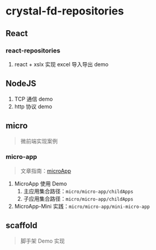 # crystal-fd-repositories

## React

### react-repositories

1. react + xslx 实现 excel 导入导出 demo

## NodeJS

1. TCP 通信 demo
2. http 协议 demo

## micro

> 微前端实现案例

### micro-app

> 文章指南：[microApp](https://github.com/CrystalAngelLee/crystal-fd-notes/blob/master/%E5%BE%AE%E5%89%8D%E7%AB%AF/microApp.md)

1. MicroApp 使用 Demo
   1. 主应用集合路径：`micro/micro-app/childApps`
   2. 子应用集合路径：`micro/micro-app/childApps`
2. MicroApp-Mini 实践：`micro/micro-app/mini-micro-app`

## scaffold

> 脚手架 Demo 实现
